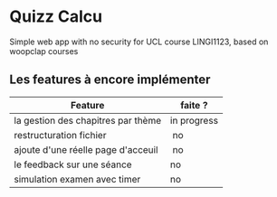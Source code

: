 # Quizz Calcu
Simple web app with no security for UCL course LINGI1123, based on woopclap courses

## Les features à encore implémenter
| Feature | faite ? |
|---|---|
| la gestion des chapitres par thème | in progress |
| restructuration fichier | no |
| ajoute d'une réelle page d'acceuil | no |
| le feedback sur une séance | no |
| simulation examen avec timer | no |
